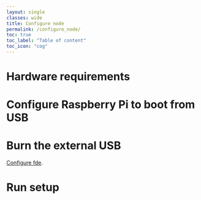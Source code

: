 ```yaml
---
layout: single
classes: wide
title: Configure node
permalink: /configure_node/
toc: true
toc_label: "Table of content"
toc_icon: "cog"
---
```


# Hardware requirements

# Configure Raspberry Pi to boot from USB

# Burn the external USB

[Configure fde](/configure_fde).

# Run setup

